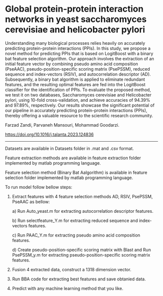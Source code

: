 # Global protein-protein interaction networks in yeast saccharomyces cerevisiae and helicobacter pylori
Understanding many biological processes relies heavily on accurately predicting protein-protein interactions (PPIs). In this study, we propose a novel method for predicting PPIs that is based on LogitBoost with a binary bat feature selection algorithm. Our approach involves the extraction of an initial feature vector by combining pseudo amino acid composition (PseAAC), pseudo-position-specific scoring matrix (PsePSSM), reduced sequence and index-vectors (RSIV), and autocorrelation descriptor (AD). Subsequently, a binary bat algorithm is applied to eliminate redundant features, and the resulting optimal features are fed into the LogitBoost classifier for the identification of PPIs. To evaluate the proposed method, we test it on two databases, Saccharomyces cerevisiae and Helicobacter pylori, using 10-fold cross-validation, and achieve accuracies of 94.39% and 97.89%, respectively. Our results showcase the significant potential of our pipeline in accurately predicting protein-protein interactions (PPIs), thereby offering a valuable resource to the scientific research community.

Farzad Zandi, Parvaneh Mansouri, Mohammad Goodarzi.

https://doi.org/10.1016/j.talanta.2023.124836

------------------------------------------------------------------

Datasets are available in Datasets folder in .mat and .csv format.

Feature extraction methods are available in feature extraction folder implemented by matlab programming language.

Feature selection method (Binary Bat Aalgorithm) is available in feature selection folder implemented by matlab programming language.

To run model follow bellow steps:

1. Extract features with 4 feature selection methods AD, RSIV, PsePSSM, PseAAC as bellow:

   a) Run Auto_yeast.m for extracting autocorrelation descriptor features.

   b) Run selectfeature_Y.m for extracting reduced sequence and index-vectors features.

   c) Run PAAC_Y.m for extracting pseudo amino acid composition features.

   d) Create pseudo-position-specific scoring matrix with Blast and Run PsePSSM_y.m for extracting pseudo-position-specific scoring matrix features.

2. Fusion 4 extracted data, construct a 1318 dimension vector.

3. Run BBA code for extracting best features and save obtanied data.

4. Predict with any machine learning method that you like.
